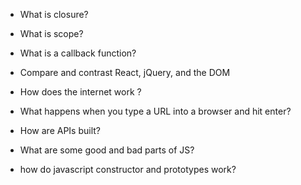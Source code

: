 - What is closure?

- What is scope?

- What is a callback function?

- Compare and contrast React, jQuery, and the DOM

- How does the internet work ?

- What happens when you type a URL into a browser and hit enter?

- How are APIs built?

- What are some good and bad parts of JS?

- how do javascript constructor and prototypes work?
